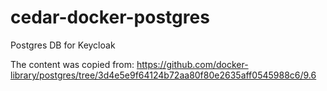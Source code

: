 # cedar-docker-postgres
Postgres DB for Keycloak

The content was copied from: https://github.com/docker-library/postgres/tree/3d4e5e9f64124b72aa80f80e2635aff0545988c6/9.6